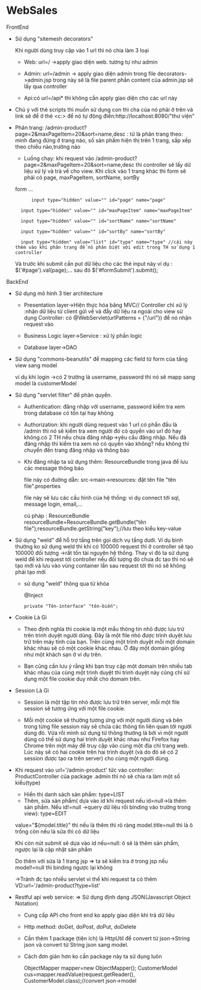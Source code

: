 # WebSales

FrontEnd
+ Sử dụng "sitemesh decorators"
  
  Khi người dùng truy cập vào 1 url thì nó chia làm 3 loại
  
  - Web: url=/ ->apply giao diện web. tương tự như admin
  
  - Admin: url=/admin -> apply giao diện admin trong file decorators->admin.jsp trong này sẽ là file parent
  phần content của admin.jsp sẽ lấy qua controller
  
  - Api:có url=/api* thì không cần apply giao diện cho các url này

+ Chú ý với thẻ scripts thì muốn sử dụng con thì cha của nó phải ở trên và link sẽ để ở thẻ <c:> để nó tự động điền:http://localhost:8080/"thư viện"

 	<link href="<c:url value='/template/web/css/style.css' />" rel="stylesheet" type="text/css" media="all"/>

+ Phân trang: /admin-product?page=2&maxPageItem=20&sort=name,desc  : tứ là phân trang theo: mình đang đứng ở trang nào, số sản phẩm hiện thị trên 1 trang, sắp xếp theo chiều nào,trường nào

	- Luồng chạy: khi request vào /admin-product?page=2&maxPageItem=20&sort=name,desc thì controller sẽ lấy dữ liệu xử lý và trả về cho view. Khi click vào 1 trang khác
	thì form sẽ phải có page, maxPageItem, sortName, sortBy

	form ...
	
	        input type="hidden" value="" id="page" name="page"
		
		input type="hidden" value="" id="maxPageItem" name="maxPageItem"
		
		input type="hidden" value="" id="sortName" name="sortName"
		
		input type="hidden" value="" id="sortBy" name="sortBy"
		
		input type="hidden" value="list" id="type" name="type" //cái này thêm vào khi phân trang để nó phân biệt với edit trong TH sử dụng 1 controller
	
	Và trước khi submit cần put dữ liệu cho các thẻ input này ví dụ : $('#page').val(page);... sau đó $('#formSubmit').submit();
	

BackEnd
+ Sử dụng mô hình 3 tier architecture
  
  - Presentation layer->Hiện thực hóa băng MVC// Controller chỉ xử lý :nhận dữ liệu từ client gửi về và đẩy dữ liệu ra ngoài cho view sử dụng
  	Controller: có @WebServlet(urlPatterns = {"/url"}) để nó nhận request vào

  - Business Logic layer->Service : xử lý phần logic
  
  - Database layer->DAO
 
+ Sử dụng "commons-beanutils" để mapping các field từ form của tầng view sang model
  
   ví dụ khi login ->có 2 trường là username, password thì nó sẽ mapp sang model là customerModel

+ Sử dụng "servlet filter" để phân quyền. 
  
  - Authentication: đăng nhập với username, password kiểm tra xem trong database có tồn tại hay không
  
  - Authorization: khi người dùng request vào 1 url có phần đầu là /admin thì nó sẽ kiểm tra xem người đó có quyền vào url đó hay không.có 2 TH nếu chưa đăng nhập->yêu cầu đăng nhập. Nếu đã đăng nhập thì kiểm tra xem nó có quyền vào không? nếu không thì chuyển đến trang đăng nhập và thông báo
  
  - Khi đăng nhập ta sử dụng thêm: ResourceBundle trong java để lưu các message thông báo
  
    file này có đường dẫn: src->main->resources: đặt tên file "tên file".properties
    
    file này sẽ lưu các cấu hình của hệ thống: ví dụ connect tới sql, message login, email,...
     
    cú pháp : ResourceBundle resourceBundle=ResourceBundle.getBundle("tên file");resourceBundle.getString("key");//lưu theo kiểu key-value
  
+ Sử dụng "weld" để hỗ trợ tầng trên gọi dịch vụ tầng dưới. Ví dụ bình thường ko sử dụng weld thì khi có 100000 request thì ở controller sẽ tạo 100000 đối tượng ->rất tốn tài nguyên hệ thống. Thay vì đó ta sử dụng weld để khi request tới controller nếu đối tượng đó chưa đc tạo thì nó sẽ tạo mới và lưu vào vùng container lần sau request tới thì nó sẽ không phải tạo mới
  - sử dụng "weld" thông qua từ khóa
  
      @Inject
      
	    private "Tên-interface" "tên-biến";


+ Cookie Là Gì
  - Theo định nghĩa thì cookie là một mẩu thông tin nhỏ được lưu trừ trên trình duyệt người dùng. Đây là một file nhỏ được trình duyệt lưu trữ trên máy tính của bạn. Trên cùng một trình duyệt mỗi một domain khác nhau sẽ có một cookie khác nhau. Ở đây một domain giống như một khách sạn ở ví dụ trên.

  - Bạn cũng cần lưu ý rằng khi bạn truy cập một domain trên nhiều tab khác nhau của cùng một trình duyệt thì trình duyệt này cũng chỉ sử dụng một file cookie duy nhất cho domain trên.

+ Session Là Gì
  - Session là một tập tin nhỏ được lưu trữ trên server, mỗi một file session sẽ tương ứng với một file cookie.

  - Mỗi một cookie sẽ thường tương ứng với một người dùng và bên trong từng file session này sẽ chứa các thông tin liên quan tới người dùng đó. Vừa rồi mình sử dụng từ thông thường là bởi vì một người dùng có thể sử dụng hai trình duyệt khác nhau như Firefox hay Chrome trên một máy để truy cập vào cùng một địa chỉ trang web. Lúc này sẽ có hai cookie trên hai trình duyệt (và do đó sẽ có 2 session được tạo ra trên server) cho cùng một người dùng.

+ Khi request vào url='/admin-product' tức vào controller: ProductController của package .admin thì nó sẽ chia ra làm một số kiểu(type)
	- Hiển thị danh sách sản phẩm: type=LIST
	- Thêm, sửa sản phẩm( dựa vào id khi request nếu id=null->là thêm sản phẩm. Nếu id!=null ->query dữ liệu rồi binding vào trường trong view): type=EDIT
	
	value="${model.title}" thì nếu là thêm thì rõ ràng model.title=null thì là ô trống còn nếu là sửa thì có dữ liệu
	
	Khi còn nút submit sẽ dựa vào id nếu=null: ô sẽ là thêm sản phẩm, ngược lại là cập nhật sản phẩm
	
	Do thêm với sửa là 1 trang jsp => ta sẽ kiểm tra ở trong jsp nếu model!=null thì binding ngược lại không
	
	
	->Tránh đc tạo nhiều servlet vì thế khi request ta có thêm VD:url='/admin-product?type=list'
	
+ Restful api web service: => Sử dụng định dạng JSON(Javascript Object Notation) 
	- Cung cấp API cho front end ko apply giao diện khi trả dữ liêu
	- Http method: doGet, doPost, doPut, doDelete
	- Cần thêm 1 package (tiện ích) là HttpUtil để convert từ json->String json và convert từ String json sang model.
	- Cách đơn giản hơn ko cần package này ta sử dụng luôn
	
		ObjectMapper mapper=new ObjectMapper();
		CustomerModel cus=mapper.readValue(request.getReader(), CustomerModel.class);//convert json->model

	
